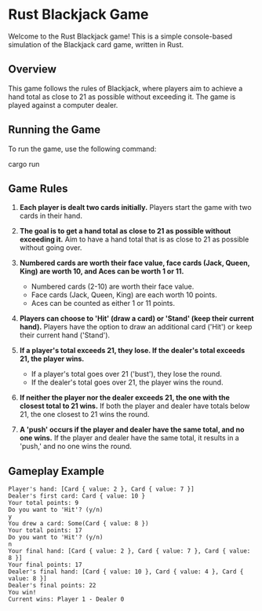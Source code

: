 # Rust Blackjack Game

Welcome to the Rust Blackjack game! This is a simple console-based simulation of the Blackjack card game, written in Rust.

## Overview

This game follows the rules of Blackjack, where players aim to achieve a hand total as close to 21 as possible without exceeding it. The game is played against a computer dealer.

## Running the Game
To run the game, use the following command:

cargo run


## Game Rules

1. **Each player is dealt two cards initially.**
   Players start the game with two cards in their hand.

2. **The goal is to get a hand total as close to 21 as possible without exceeding it.**
   Aim to have a hand total that is as close to 21 as possible without going over.

3. **Numbered cards are worth their face value, face cards (Jack, Queen, King) are worth 10, and Aces can be worth 1 or 11.**
   - Numbered cards (2-10) are worth their face value.
   - Face cards (Jack, Queen, King) are each worth 10 points.
   - Aces can be counted as either 1 or 11 points.

4. **Players can choose to 'Hit' (draw a card) or 'Stand' (keep their current hand).**
   Players have the option to draw an additional card ('Hit') or keep their current hand ('Stand').

5. **If a player's total exceeds 21, they lose. If the dealer's total exceeds 21, the player wins.**
   - If a player's total goes over 21 ('bust'), they lose the round.
   - If the dealer's total goes over 21, the player wins the round.

6. **If neither the player nor the dealer exceeds 21, the one with the closest total to 21 wins.**
   If both the player and dealer have totals below 21, the one closest to 21 wins the round.

7. **A 'push' occurs if the player and dealer have the same total, and no one wins.**
   If the player and dealer have the same total, it results in a 'push,' and no one wins the round.



## Gameplay Example

```plaintext
Player's hand: [Card { value: 2 }, Card { value: 7 }]
Dealer's first card: Card { value: 10 }
Your total points: 9
Do you want to 'Hit'? (y/n)
y
You drew a card: Some(Card { value: 8 })
Your total points: 17
Do you want to 'Hit'? (y/n)
n
Your final hand: [Card { value: 2 }, Card { value: 7 }, Card { value: 8 }]
Your final points: 17
Dealer's final hand: [Card { value: 10 }, Card { value: 4 }, Card { value: 8 }]
Dealer's final points: 22
You win!
Current wins: Player 1 - Dealer 0
